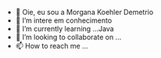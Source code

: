- 👋  Oie, eu sou a Morgana Koehler Demetrio
- 👀 I’m intere em  conhecimento
- 🌱 I’m currently learning ...Java
- 💞️ I’m looking to collaborate on ...
- 📫 How to reach me ...

<!---
Morgana-K8/Morgana-K8 is a ✨ special ✨ repository because its `README.md` (this file) appears on your GitHub profile.
You can click the Preview link to take a look at your changes.
--->
